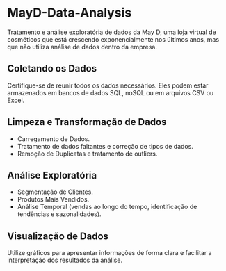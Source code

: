# MayD-Data-Analysis
Tratamento e análise exploratória de dados da May D, uma loja virtual de cosméticos que está crescendo exponencialmente nos últimos anos, mas que não utiliza análise de dados dentro da empresa.

## Coletando os Dados
Certifique-se de reunir todos os dados necessários. Eles podem estar armazenados em bancos de dados SQL, noSQL ou em arquivos CSV ou Excel.

## Limpeza e Transformação de Dados
- Carregamento de Dados.
- Tratamento de dados faltantes e correção de tipos de dados.
- Remoção de Duplicatas e tratamento de outliers.

## Análise Exploratória
- Segmentação de Clientes.
- Produtos Mais Vendidos.
- Análise Temporal (vendas ao longo do tempo, identificação de tendências e sazonalidades).

## Visualização de Dados
Utilize gráficos para apresentar informações de forma clara e facilitar a interpretação dos resultados da análise.
